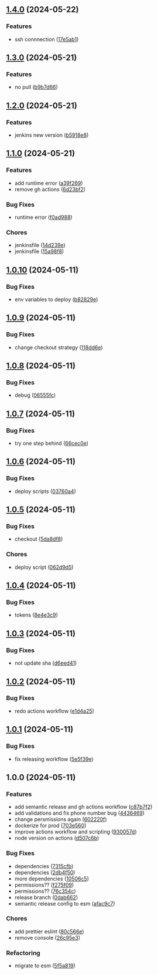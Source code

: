 ## [1.4.0](https://github.com/gusramirez-aplazo/ws-messenger/compare/v1.3.0...v1.4.0) (2024-05-22)


### Features

* ssh connnection ([17e5ab1](https://github.com/gusramirez-aplazo/ws-messenger/commit/17e5ab15025edd6794dc2abf6b746bc78fb03cdf))

## [1.3.0](https://github.com/gusramirez-aplazo/ws-messenger/compare/v1.2.0...v1.3.0) (2024-05-21)


### Features

* no pull ([b9b7d66](https://github.com/gusramirez-aplazo/ws-messenger/commit/b9b7d66ff498fbfeffa1e79d0b7c2dc2b878e967))

## [1.2.0](https://github.com/gusramirez-aplazo/ws-messenger/compare/v1.1.0...v1.2.0) (2024-05-21)


### Features

* jenkins new version ([b5918e8](https://github.com/gusramirez-aplazo/ws-messenger/commit/b5918e83271d70053cf5f0bb515c11008dc2041a))

## [1.1.0](https://github.com/gusramirez-aplazo/ws-messenger/compare/v1.0.10...v1.1.0) (2024-05-21)


### Features

* add runtime error ([a39f269](https://github.com/gusramirez-aplazo/ws-messenger/commit/a39f269c932e81dddc253eb1c37e7016eb38dc90))
* remove gh actions ([6d23bf2](https://github.com/gusramirez-aplazo/ws-messenger/commit/6d23bf2b1cb90980bc4e7abcbaaf693ee444c7ed))


### Bug Fixes

* runtime error ([f0ad988](https://github.com/gusramirez-aplazo/ws-messenger/commit/f0ad988bc5507891fd8d28b7badca9bb059bda91))


### Chores

* jenkinsfile ([14d239e](https://github.com/gusramirez-aplazo/ws-messenger/commit/14d239e1afa4c5d1ed26ec1fe961c2d3eb294015))
* jenkinsfile ([15a98f8](https://github.com/gusramirez-aplazo/ws-messenger/commit/15a98f8a8a5586855aba32d6f1dcdc0abf2f211f))

## [1.0.10](https://github.com/gusramirez-aplazo/ws-messenger/compare/v1.0.9...v1.0.10) (2024-05-11)


### Bug Fixes

* env variables to deploy ([b82829e](https://github.com/gusramirez-aplazo/ws-messenger/commit/b82829e7846fef79335f361dfbd40011bd2d3bb5))

## [1.0.9](https://github.com/gusramirez-aplazo/ws-messenger/compare/v1.0.8...v1.0.9) (2024-05-11)


### Bug Fixes

* change checkout strategy ([118dd6e](https://github.com/gusramirez-aplazo/ws-messenger/commit/118dd6ef22f1ed5d347eca7d3fac5507227ce0bd))

## [1.0.8](https://github.com/gusramirez-aplazo/ws-messenger/compare/v1.0.7...v1.0.8) (2024-05-11)


### Bug Fixes

* debug ([06555fc](https://github.com/gusramirez-aplazo/ws-messenger/commit/06555fccc4d1c1c5948681a27c3988c8154cbe5b))

## [1.0.7](https://github.com/gusramirez-aplazo/ws-messenger/compare/v1.0.6...v1.0.7) (2024-05-11)


### Bug Fixes

* try one step behind ([66cec0e](https://github.com/gusramirez-aplazo/ws-messenger/commit/66cec0ee5ab33ed197c81c5f052ef7c9809f556a))

## [1.0.6](https://github.com/gusramirez-aplazo/ws-messenger/compare/v1.0.5...v1.0.6) (2024-05-11)


### Bug Fixes

* deploy scripts ([03760a4](https://github.com/gusramirez-aplazo/ws-messenger/commit/03760a4d34ea1b95ba82bffff2c38db74cbe6554))

## [1.0.5](https://github.com/gusramirez-aplazo/ws-messenger/compare/v1.0.4...v1.0.5) (2024-05-11)


### Bug Fixes

* checkout ([5da8df8](https://github.com/gusramirez-aplazo/ws-messenger/commit/5da8df8f184c918e221cf656829d503f6941dfdf))


### Chores

* deploy script ([062d9d5](https://github.com/gusramirez-aplazo/ws-messenger/commit/062d9d5d7047fccae97cfad24304e7fac39a5a3c))

## [1.0.4](https://github.com/gusramirez-aplazo/ws-messenger/compare/v1.0.3...v1.0.4) (2024-05-11)


### Bug Fixes

* tokens ([8e4e3c9](https://github.com/gusramirez-aplazo/ws-messenger/commit/8e4e3c978f53d7a37ad752162a5d329cc96ccaf0))

## [1.0.3](https://github.com/gusramirez-aplazo/ws-messenger/compare/v1.0.2...v1.0.3) (2024-05-11)


### Bug Fixes

* not update sha ([d6eed41](https://github.com/gusramirez-aplazo/ws-messenger/commit/d6eed4173908e350167efac913955c5ed4789121))

## [1.0.2](https://github.com/gusramirez-aplazo/ws-messenger/compare/v1.0.1...v1.0.2) (2024-05-11)


### Bug Fixes

* redo actions workflow ([e1d4a25](https://github.com/gusramirez-aplazo/ws-messenger/commit/e1d4a25d63b1afb85c23e166bf1ae0398a5b8ba8))

## [1.0.1](https://github.com/gusramirez-aplazo/ws-messenger/compare/v1.0.0...v1.0.1) (2024-05-11)


### Bug Fixes

* fix releasing workflow ([5e5f39e](https://github.com/gusramirez-aplazo/ws-messenger/commit/5e5f39ee922b05435bee9f8b41491b9122edd101))

## 1.0.0 (2024-05-11)


### Features

* add semantic release and gh actions workflow ([c87b7f2](https://github.com/gusramirez-aplazo/ws-messenger/commit/c87b7f2c1034db43f6ca604e7a3a9a8101be1a88))
* add validations and fix phone number bug ([4436469](https://github.com/gusramirez-aplazo/ws-messenger/commit/44364699040e332c94b465978f6b60b397c10f8a))
* change persmissions again ([602220f](https://github.com/gusramirez-aplazo/ws-messenger/commit/602220f67ddf56d526c0f4bd1eab5e40f8a4537a))
* dockerize for prod ([703e560](https://github.com/gusramirez-aplazo/ws-messenger/commit/703e56033d8b1ee05bcd45064a783133bf9acad4))
* improve actions workflow and scripting ([930057d](https://github.com/gusramirez-aplazo/ws-messenger/commit/930057d14a4ea82c9523f9f0df9608d7ffcb3ba2))
* node version on actions ([d507c6b](https://github.com/gusramirez-aplazo/ws-messenger/commit/d507c6b56b9005d7b71f3743c2174232c9c2584b))


### Bug Fixes

* dependencies ([7315cfb](https://github.com/gusramirez-aplazo/ws-messenger/commit/7315cfbf74feaad6ac2796c8e06b137de4e20b12))
* dependencies ([2db4f50](https://github.com/gusramirez-aplazo/ws-messenger/commit/2db4f50b3363caf305cbbca7fbb02dadf2c3c37e))
* more dependencies ([10506c5](https://github.com/gusramirez-aplazo/ws-messenger/commit/10506c5f10eb7393951cab4080525cc391ffce70))
* permissions?? ([f275f09](https://github.com/gusramirez-aplazo/ws-messenger/commit/f275f0991f1c8a545308742f1e925d6ee15101ad))
* permissions?? ([76c354c](https://github.com/gusramirez-aplazo/ws-messenger/commit/76c354cbc60617ce44535cb605465fe8afb523c4))
* release branch ([0dab662](https://github.com/gusramirez-aplazo/ws-messenger/commit/0dab66260cc8e29c7690fc93d42aa7c890d4f0b0))
* semantic release config to esm ([afac9c7](https://github.com/gusramirez-aplazo/ws-messenger/commit/afac9c727daf4d1d91ba465d46ad4c8b38ba94fd))


### Chores

* add prettier eslint ([80c566e](https://github.com/gusramirez-aplazo/ws-messenger/commit/80c566e4426b681b555fd83ac1891b1ec31841ed))
* remove console ([26c95e3](https://github.com/gusramirez-aplazo/ws-messenger/commit/26c95e3ad89d6973f6e6fffe510a79925675146d))


### Refactoring

* migrate to esm ([5f5a819](https://github.com/gusramirez-aplazo/ws-messenger/commit/5f5a8191dd860298766337521f1a51468f0d270b))
